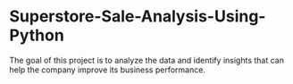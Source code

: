 # Superstore-Sale-Analysis-Using-Python
The goal of this project is to analyze the data and identify insights that can help the company improve its business performance. 
